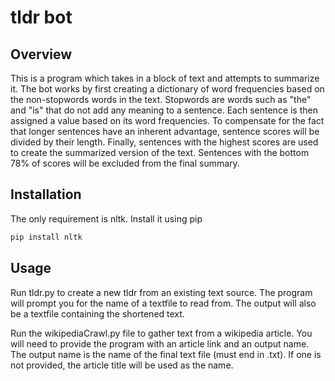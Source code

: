 # tldr bot

## Overview
This is a program which takes in a block of text and attempts to summarize it. The bot works by first creating a dictionary of word frequencies based on the non-stopwords words in the text. Stopwords are words such as "the" and "is" that do not add any meaning to a sentence. Each sentence is then assigned a value based on its word frequencies. To compensate for the fact that longer sentences have an inherent advantage, sentence scores will be divided by their length. Finally, sentences with the highest scores are used to create the summarized version of the text. Sentences with the bottom 78% of scores will be excluded from the final summary.

## Installation

The only requirement is nltk. Install it using pip

```bash
pip install nltk
```

## Usage

Run tldr.py to create a new tldr from an existing text source. The program will prompt you for the name of a textfile to read from. The output will also be a textfile containing the shortened text.

Run the wikipediaCrawl.py file to gather text from a wikipedia article. You will need to provide the program with an article link and an output name. The output name is the name of the final text file (must end in .txt). If one is not provided, the article title will be used as the name.
